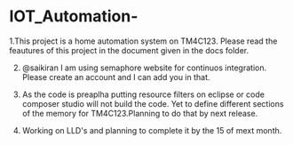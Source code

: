 # IOT_Automation-

1.This project is a home automation system on TM4C123. Please read the feautures of this project in the document given in the docs
folder.

2. @saikiran I am using semaphore website for continuos integration. Please create an account and I can add you in that. 

3. As the code is preaplha putting resource filters on eclipse or code composer studio will not build the code. Yet to define 
   different sections of the memory for TM4C123.Planning to do that by next release. 
   
4. Working on LLD's and planning to complete it by the 15 of mext month.
